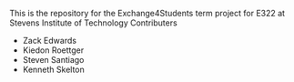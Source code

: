 This is the repository for the Exchange4Students term project for E322 at Stevens Institute of Technology
Contributers

<ul>
<li>Zack Edwards</li>
<li>Kiedon Roettger</li>
<li>Steven Santiago</li>
<li>Kenneth Skelton</li>
</ul>
